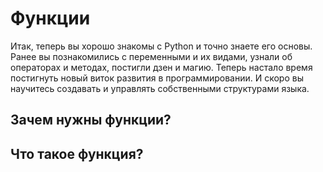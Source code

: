 # Функции


Итак, теперь вы хорошо знакомы с Python и точно знаете его основы. Ранее вы познакомились с переменными и их видами, узнали об операторах и методах, постигли дзен и магию. Теперь настало время постигнуть новый виток развития в программировании. И скоро вы научитесь создавать и управлять собственными структурами языка.


## Зачем нужны функции?




## Что такое функция?

